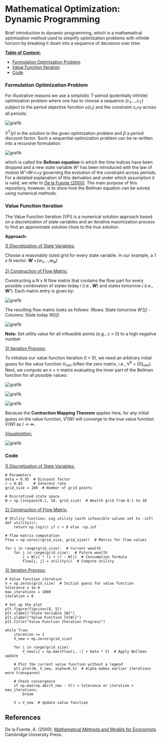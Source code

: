 # Mathematical Optimization: Dynamic Programming
Brief introduction to dynamic programming, which is a mathematical optimization method used to simplify optimization problems with infinite horizon by breaking it down into a sequence of decisions over time.

<ins>**Table of Content:**</ins>
- [Formulation Optimization Problem](#formulation-optimization-problem)
- [Value Function Iteration](#value-function-iteration)
- [Code](#code)

### Formulation Optimization Problem
For illustrative reasons we use a simplistic T-period (potentially infinite) optimization problem where one has to choose a sequence *{c<sub>1</sub>,...,c<sub>T</sub>}* subject to the period objective function *u(c<sub>t</sub>)* and the constraint *c<sub>t</sub>=y* across all periods:

![grafik](https://github.com/user-attachments/assets/a73ca253-0d8c-44de-9037-aae5a96d2a1a)

*V<sup>T</sup>(y)* is the solution to the given optimization problem and *β* a period discount factor. Such a sequential optimization problem can be re-written into a recursive formulation:

![grafik](https://github.com/user-attachments/assets/63820b7c-1f31-4b74-94b9-000432e418a7)

which is called the **Bellman equation** in which the time indices have been dropped and a new state variable *W'* has been introduced with the law of motion *W'=W-c+y* governing the evolution of the constraint across periods. For a detailed explanation of this derivation and under which assumption it is valid, we refer to [De la Fuente (2000)](#references).
The main purpose of this repository, however, is to show how the Bellman equation can be solved using numerical methods.


### Value Function Iteration
The Value Function Iteration (VFI) is a numerical solution approach based on a discretization of state variables and an iterative maximization process to find an approximate solution close to the true solution.

**Approach:**

<ins>1) Discretization of State Variables:</ins>

Choose a reasonably sized grid for every state variable. In our example, a *1 x N* vector: ***W** ={w<sub>1</sub>,...,w<sub>N</sub>}*

<ins>2) Construction of Flow Matrix:</ins>

Constructing a *N x N* flow matrix that contains the flow part for every possible combination of states today *i* (i.e., ***W***) and states tomorrow *j* (i.e., ***W'***). Each matrix entry is given by:

![grafik](https://github.com/user-attachments/assets/fabbdb8e-01b1-4a38-a644-98c56edf1302)

The resulting flow matrix looks as follows: (Rows: State tomorrow *W′[j]* - Columns: State today *W[i]*)

![grafik](https://github.com/user-attachments/assets/f6c6cdd8-8242-4dd0-867f-ef11bd2b6cc2)

**Note:** Set utility value for all infeasible points (e.g., c < 0) to a high negative number

<ins>3) Iteration Process:</ins>

To initialize our value function iteration (I = 0), we need an arbitrary initial guess for the value function V<sub>nxn</sub> (often the zero matrix, i.e., V<sup>0</sup> = [0]<sub>nxn</sub>). Next, we compute an *n × n* matrix evaluating the inner part of the Bellman function for all possible values:

![grafik](https://github.com/user-attachments/assets/305c6093-b276-4b67-839b-fbc17d25e4ec)

![grafik](https://github.com/user-attachments/assets/d2d3f660-b26e-4ab2-a901-8c50a3ab0d7d)

![grafik](https://github.com/user-attachments/assets/bac748b6-ca54-4eda-84fd-c734f4ea5d38)

Because the **Contraction Mapping Theorem** applies here, for any initial guess on the value function, *V<sup>I</sup>(W)* will converge to the true value function *V(W)* as *I → ∞*.

<ins>*Visualization:*</ins>

![grafik](https://github.com/user-attachments/assets/6731c207-e4d2-430a-9355-ed567d70b532)

### Code

<ins>1) Discretization of State Variables:</ins>
```
# Parameters
beta = 0.95  # Discount factor
r = 0.03     # Interest rate
grid_size = 100  # Number of grid points

# Discretized state space
W = np.linspace(0.1, 10, grid_size)  # Wealth grid from 0.1 to 10
```

<ins>2) Construction of Flow Matrix:</ins>

```
# Utility function: Log utility (with infeasible values set to -inf)
def utility(c):
    return np.log(c) if c > 0 else -np.inf

# Flow matrix computation
Flow = np.zeros((grid_size, grid_size))  # Matrix for flow values

for i in range(grid_size):  # Current wealth
    for j in range(grid_size):  # Future wealth
        c = W[i] * (1 + r) - W[j]  # Consumption formula
        Flow[i, j] = utility(c)  # Compute utility
```

<ins>3) Iteration Process:</ins>


```
# Value function iteration
V = np.zeros(grid_size)  # Initial guess for value function
tolerance = 1e-6
max_iterations = 1000
iteration = 0

# Set up the plot
plt.figure(figsize=(8, 5))
plt.xlabel("State Variable [W]")
plt.ylabel("Value Function [V(W)]")
plt.title("Value Function Iteration Progress")

while True:
    iteration += 1
    V_new = np.zeros(grid_size)
    
    for i in range(grid_size):
        V_new[i] = np.max(Flow[i, :] + beta * V)  # Apply Bellman update

    # Plot the current value function without a legend
    plt.plot(W, V_new, alpha=0.5)  # Alpha makes earlier iterations more transparent

    # Check convergence
    if np.max(np.abs(V_new - V)) < tolerance or iteration > max_iterations:
        break
    
    V = V_new  # Update value function
```

## References
De la Fuente, A. (2000). <a href="https://books.google.de/books?hl=en&lr=&id=YyW6V_bNHh4C&oi=fnd&pg=PR11&dq=de+la+fuente+dynamic+programing&ots=FE0SDoXJDk&sig=9k8WMA53WFYE3Vd-n7qQpNs5CO8#v=onepage&q=de%20la%20fuente%20dynamic%20programing&f=false" target="_blank" rel="noopener noreferrer">Mathematical Methods and Models for Economists</a>. Cambridge University Press.
